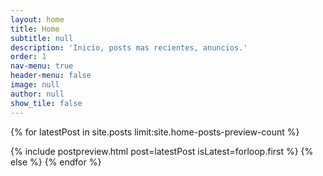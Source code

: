 ```yaml
---
layout: home
title: Home
subtitle: null
description: 'Inicio, posts mas recientes, anuncios.'
order: 1
nav-menu: true
header-menu: false
image: null
author: null
show_tile: false
---
```


<!-- {% include randomquote.html %} -->

<!-- Latest Post  preview-->
{% for latestPost in site.posts limit:site.home-posts-preview-count %}
<!-- Mini Post -->
{% include postpreview.html post=latestPost isLatest=forloop.first %}
{% else %}
{% endfor %}


<!-- Pagination -->
<!-- {% include pagination.html %} -->


